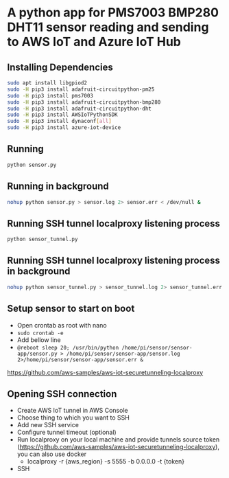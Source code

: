 # A python app for PMS7003 BMP280 DHT11 sensor reading and sending to AWS IoT and Azure IoT Hub

## Installing Dependencies

```bash
sudo apt install libgpiod2
sudo -H pip3 install adafruit-circuitpython-pm25
sudo -H pip3 install pms7003
sudo -H pip3 install adafruit-circuitpython-bmp280
sudo -H pip3 install adafruit-circuitpython-dht
sudo -H pip3 install AWSIoTPythonSDK
sudo -H pip3 install dynaconf[all]
sudo -H pip3 install azure-iot-device
```

## Running

```bash
python sensor.py
```

## Running in background

```bash
nohup python sensor.py > sensor.log 2> sensor.err < /dev/null &
```

## Running SSH tunnel localproxy listening process

```bash
python sensor_tunnel.py
```

## Running SSH tunnel localproxy listening process in background

```bash
nohup python sensor_tunnel.py > sensor_tunnel.log 2> sensor_tunnel.err < /dev/null &
```

## Setup sensor to start on boot

- Open crontab as root with nano
- ```sudo crontab -e```
- Add bellow line
- ```@reboot sleep 20; /usr/bin/python /home/pi/sensor/sensor-app/sensor.py > /home/pi/sensor/sensor-app/sensor.log 2>/home/pi/sensor/sensor-app/sensor.err &```

<https://github.com/aws-samples/aws-iot-securetunneling-localproxy>

## Opening SSH connection

- Create AWS IoT tunnel in AWS Console
- Choose thing to which you want to SSH
- Add new SSH service
- Configure tunnel timeout (optional)
- Run localproxy on your local machine and provide tunnels source token (<https://github.com/aws-samples/aws-iot-securetunneling-localproxy>), you can also use docker
  - localproxy -r {aws_region} -s 5555 -b 0.0.0.0 -t {token}
- SSH
